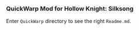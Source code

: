 ### QuickWarp Mod for Hollow Knight: Silksong

Enter `QuickWarp` directory to see the right `Readme.md`.
